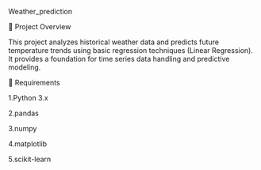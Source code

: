 Weather_prediction

📌 Project Overview

This project analyzes historical weather data and predicts future temperature trends using basic regression techniques (Linear Regression). It provides a foundation for time series data handling and predictive modeling.

🧰 Requirements

1.Python 3.x

2.pandas

3.numpy

4.matplotlib

5.scikit-learn
